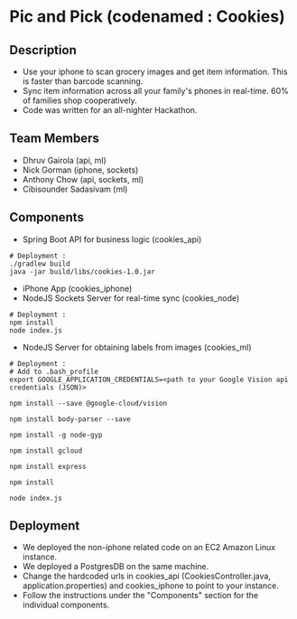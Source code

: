 # Pic and Pick (codenamed : Cookies)

## Description
* Use your iphone to scan grocery images and get item information. This is faster than barcode scanning. 
* Sync item information across all your family's phones in real-time. 60% of families shop cooperatively. 
* Code was written for an all-nighter Hackathon.

## Team Members
* Dhruv Gairola (api, ml)
* Nick Gorman (iphone, sockets)
* Anthony Chow (api, sockets, ml)
* Cibisounder Sadasivam (ml)

## Components
* Spring Boot API for business logic (cookies_api)
```
# Deployment :
./gradlew build
java -jar build/libs/cookies-1.0.jar
```
* iPhone App (cookies_iphone)
* NodeJS Sockets Server for real-time sync (cookies_node)
```
# Deployment :
npm install
node index.js
```
* NodeJS Server for obtaining labels from images (cookies_ml)
```
# Deployment :
# Add to .bash_profile
export GOOGLE_APPLICATION_CREDENTIALS=<path to your Google Vision api credentials (JSON)>

npm install --save @google-cloud/vision

npm install body-parser --save

npm install -g node-gyp

npm install gcloud

npm install express

npm install

node index.js
```

## Deployment
* We deployed the non-iphone related code on an EC2 Amazon Linux instance.
* We deployed a PostgresDB on the same machine.
* Change the hardcoded urls in cookies_api (CookiesController.java, application.properties) and cookies_iphone to point to your instance.
* Follow the instructions under the "Components" section for the individual components.
